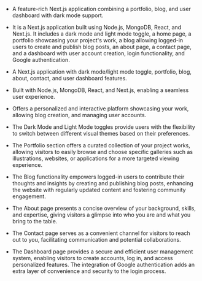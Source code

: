 * A feature-rich Next.js application combining a portfolio, blog, and user dashboard with dark mode support.
* It is a Next.js application built using Node.js, MongoDB, React, and Next.js. It includes a dark mode and light mode toggle, a home page, a portfolio showcasing your project's work, a blog allowing logged-in users to create and publish blog posts, an about page, a contact page, and a dashboard with user account creation, login functionality, and Google authentication.
* A Next.js application with dark mode/light mode toggle, portfolio, blog, about, contact, and user dashboard features.
* Built with Node.js, MongoDB, React, and Next.js, enabling a seamless user experience.
* Offers a personalized and interactive platform showcasing your work, allowing blog creation, and managing user accounts.
* The Dark Mode and Light Mode toggles provide users with the flexibility to switch between different visual themes based on their preferences.

* The Portfolio section offers a curated collection of your project works, allowing visitors to easily browse and choose specific galleries such as illustrations, websites, or applications for a more targeted viewing experience.

* The Blog functionality empowers logged-in users to contribute their thoughts and insights by creating and publishing blog posts, enhancing the website with regularly updated content and fostering community engagement.

* The About page presents a concise overview of your background, skills, and expertise, giving visitors a glimpse into who you are and what you bring to the table.

* The Contact page serves as a convenient channel for visitors to reach out to you, facilitating communication and potential collaborations.

* The Dashboard page provides a secure and efficient user management system, enabling visitors to create accounts, log in, and access personalized features. The integration of Google authentication adds an extra layer of convenience and security to the login process.
